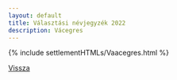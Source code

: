 ```yaml
---
layout: default
title: Választási névjegyzék 2022
description: Vácegres
---
```


{% include settlementHTMLs/Vaacegres.html %}

[Vissza](../)